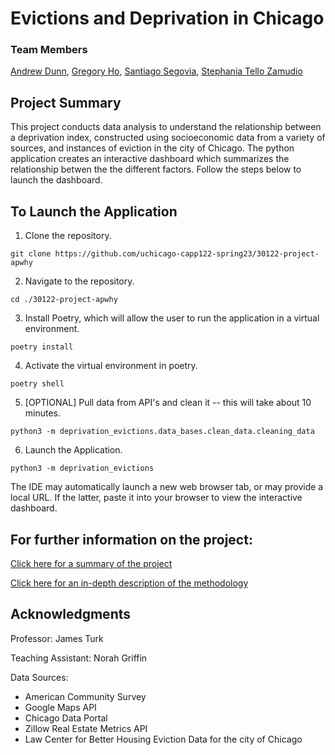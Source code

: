 # Evictions and Deprivation in Chicago

### Team Members
[Andrew Dunn](https://github.com/andrewjtdunn), [Gregory Ho](https://github.com/GregoryHo88), [Santiago Segovia](https://github.com/ssegovba), [Stephania Tello Zamudio](https://github.com/stephatz)

## Project Summary
This project conducts data analysis to understand the relationship between a deprivation index, constructed using socioeconomic data from a variety of sources, and instances of eviction in the city of Chicago. The python application creates an interactive dashboard which summarizes the relationship betwen the the different factors. Follow the steps below to launch the dashboard.

## To Launch the Application

1. Clone the repository.
```
git clone https://github.com/uchicago-capp122-spring23/30122-project-apwhy
```
2. Navigate to the repository.
```
cd ./30122-project-apwhy
```
3. Install Poetry, which will allow the user to run the application in a virtual environment.
```
poetry install
```
4. Activate the virtual environment in poetry.
```
poetry shell
```
5. [OPTIONAL] Pull data from API's and clean it -- this will take about 10 minutes.
```
python3 -m deprivation_evictions.data_bases.clean_data.cleaning_data
```
6. Launch the Application.
```
python3 -m deprivation_evictions
```

The IDE may automatically launch a new web browser tab, or may provide a local URL. If the latter, paste it into your browser to view the interactive dashboard.

## For further information on the project:

[Click here for a summary of the project](https://github.com/uchicago-capp122-spring23/30122-project-apwhy/blob/main/proj-paper.pdf)

[Click here for an in-depth description of the methodology](https://github.com/uchicago-capp122-spring23/30122-project-apwhy/blob/main/Methodology.pdf)

## Acknowledgments

Professor: James Turk

Teaching Assistant: Norah Griffin

Data Sources:
- American Community Survey
- Google Maps API
- Chicago Data Portal
- Zillow Real Estate Metrics API
- Law Center for Better Housing Eviction Data for the city of Chicago
